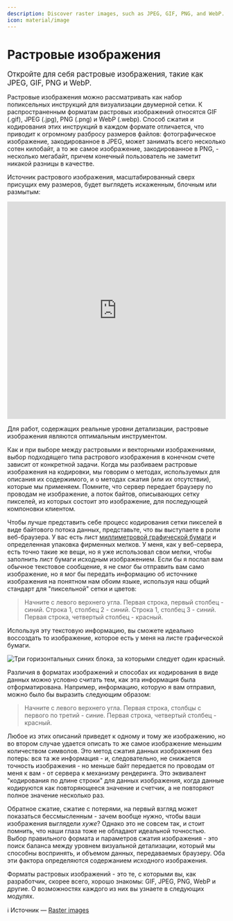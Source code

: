```yaml
---
description: Discover raster images, such as JPEG, GIF, PNG, and WebP.
icon: material/image
---
```


# Растровые изображения

<big>Откройте для себя растровые изображения, такие как JPEG, GIF, PNG и WebP.</big>

Растровые изображения можно рассматривать как набор попиксельных инструкций для визуализации двумерной сетки. К распространенным форматам растровых изображений относятся GIF (.gif), JPEG (.jpg), PNG (.png) и WebP (.webp). Способ сжатия и кодирования этих инструкций в каждом формате отличается, что приводит к огромному разбросу размеров файлов: фотографическое изображение, закодированное в JPEG, может занимать всего несколько сотен килобайт, а то же самое изображение, закодированное в PNG, - несколько мегабайт, причем конечный пользователь не заметит никакой разницы в качестве.

Источник растрового изображения, масштабированный сверх присущих ему размеров, будет выглядеть искаженным, блочным или размытым:

<iframe src="https://codepen.io/web-dot-dev/embed/ZEjBQqB?height=500&amp;theme-id=light&amp;default-tab=css%2Cresult&amp;editable=true" style="height: 500px; width: 100%; border: 0;" loading="lazy"></iframe>

Для работ, содержащих реальные уровни детализации, растровые изображения являются оптимальным инструментом.

Как и при выборе между растровыми и векторными изображениями, выбор подходящего типа растрового изображения в конечном счете зависит от конкретной задачи. Когда мы разбиваем растровые изображения на кодировки, мы говорим о методах, используемых для описания их содержимого, и о методах сжатия (или их отсутствии), которые мы применяем. Помните, что сервер передает браузеру по проводам не изображение, а поток байтов, описывающих сетку пикселей, из которых состоит это изображение, для последующей компоновки клиентом.

Чтобы лучше представить себе процесс кодирования сетки пикселей в виде байтового потока данных, представьте, что вы выступаете в роли веб-браузера. У вас есть лист [миллиметровой графической бумаги](https://en.wikipedia.org/wiki/Graph_paper#Formats) и определенная упаковка фирменных мелков. У меня, как у веб-сервера, есть точно такие же вещи, но я уже использовал свои мелки, чтобы заполнить лист бумаги исходным изображением. Если бы я послал вам обычное текстовое сообщение, я не смог бы отправить вам само изображение, но я мог бы передать информацию об источнике изображения на понятном нам обоим языке, используя наш общий стандарт для "пиксельной" сетки и цветов:

> Начните с левого верхнего угла. Первая строка, первый столбец - синий. Строка 1, столбец 2 - синий. Строка 1, столбец 3 - синий. Первая строка, четвертый столбец - красный.

Используя эту текстовую информацию, вы сможете идеально воссоздать то изображение, которое есть у меня на листе графической бумаги.

![Три горизонтальных синих блока, за которыми следует один красный.](raster-images-1.avif)

Различия в форматах изображений и способах их кодирования в виде данных можно условно считать тем, как эта информация была отформатирована. Например, информацию, которую я вам отправил, можно было бы выразить следующим образом:

> Начните с левого верхнего угла. Первая строка, столбцы с первого по третий - синие. Первая строка, четвертый столбец - красный.

Любое из этих описаний приведет к одному и тому же изображению, но во втором случае удается описать то же самое изображение меньшим количеством символов. Это метод сжатия данных изображения без потерь: вся та же информация - и, следовательно, не снижается точность изображения - но меньше байт передается по проводам от меня к вам - от сервера к механизму рендеринга. Это эквивалент "кодирования по длине строки" для данных изображения, когда данные кодируются как повторяющееся значение и счетчик, а не повторяют полное значение несколько раз.

Обратное сжатие, сжатие с потерями, на первый взгляд может показаться бессмысленным - зачем вообще нужно, чтобы ваши изображения выглядели _хуже_? Однако это не совсем так, и стоит помнить, что наши глаза тоже не обладают идеальной точностью. Выбор правильного формата и параметров сжатия изображения - это поиск баланса между уровнем визуальной детализации, который мы способны воспринять, и объемом данных, передаваемых браузеру. Оба эти фактора определяются содержанием исходного изображения.

Форматы растровых изображений - это те, с которыми вы, как разработчик, скорее всего, хорошо знакомы: GIF, JPEG, PNG, WebP и другие. О возможностях каждого из них вы узнаете в следующих модулях.

:information_source: Источник &mdash; [Raster images](https://web.dev/learn/images/raster-images/)
